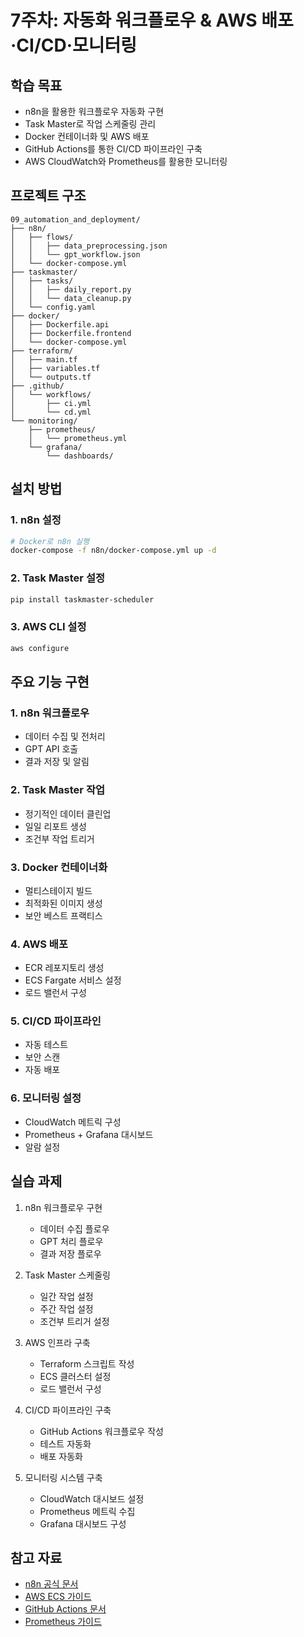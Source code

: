 # 7주차: 자동화 워크플로우 & AWS 배포·CI/CD·모니터링

## 학습 목표
- n8n을 활용한 워크플로우 자동화 구현
- Task Master로 작업 스케줄링 관리
- Docker 컨테이너화 및 AWS 배포
- GitHub Actions를 통한 CI/CD 파이프라인 구축
- AWS CloudWatch와 Prometheus를 활용한 모니터링

## 프로젝트 구조
```
09_automation_and_deployment/
├── n8n/
│   ├── flows/
│   │   ├── data_preprocessing.json
│   │   └── gpt_workflow.json
│   └── docker-compose.yml
├── taskmaster/
│   ├── tasks/
│   │   ├── daily_report.py
│   │   └── data_cleanup.py
│   └── config.yaml
├── docker/
│   ├── Dockerfile.api
│   ├── Dockerfile.frontend
│   └── docker-compose.yml
├── terraform/
│   ├── main.tf
│   ├── variables.tf
│   └── outputs.tf
├── .github/
│   └── workflows/
│       ├── ci.yml
│       └── cd.yml
└── monitoring/
    ├── prometheus/
    │   └── prometheus.yml
    └── grafana/
        └── dashboards/
```

## 설치 방법

### 1. n8n 설정
```bash
# Docker로 n8n 실행
docker-compose -f n8n/docker-compose.yml up -d
```

### 2. Task Master 설정
```bash
pip install taskmaster-scheduler
```

### 3. AWS CLI 설정
```bash
aws configure
```

## 주요 기능 구현

### 1. n8n 워크플로우
- 데이터 수집 및 전처리
- GPT API 호출
- 결과 저장 및 알림

### 2. Task Master 작업
- 정기적인 데이터 클린업
- 일일 리포트 생성
- 조건부 작업 트리거

### 3. Docker 컨테이너화
- 멀티스테이지 빌드
- 최적화된 이미지 생성
- 보안 베스트 프랙티스

### 4. AWS 배포
- ECR 레포지토리 생성
- ECS Fargate 서비스 설정
- 로드 밸런서 구성

### 5. CI/CD 파이프라인
- 자동 테스트
- 보안 스캔
- 자동 배포

### 6. 모니터링 설정
- CloudWatch 메트릭 구성
- Prometheus + Grafana 대시보드
- 알람 설정

## 실습 과제
1. n8n 워크플로우 구현
   - 데이터 수집 플로우
   - GPT 처리 플로우
   - 결과 저장 플로우

2. Task Master 스케줄링
   - 일간 작업 설정
   - 주간 작업 설정
   - 조건부 트리거 설정

3. AWS 인프라 구축
   - Terraform 스크립트 작성
   - ECS 클러스터 설정
   - 로드 밸런서 구성

4. CI/CD 파이프라인 구축
   - GitHub Actions 워크플로우 작성
   - 테스트 자동화
   - 배포 자동화

5. 모니터링 시스템 구축
   - CloudWatch 대시보드 설정
   - Prometheus 메트릭 수집
   - Grafana 대시보드 구성

## 참고 자료
- [n8n 공식 문서](https://docs.n8n.io/)
- [AWS ECS 가이드](https://docs.aws.amazon.com/ecs/)
- [GitHub Actions 문서](https://docs.github.com/actions)
- [Prometheus 가이드](https://prometheus.io/docs/)
